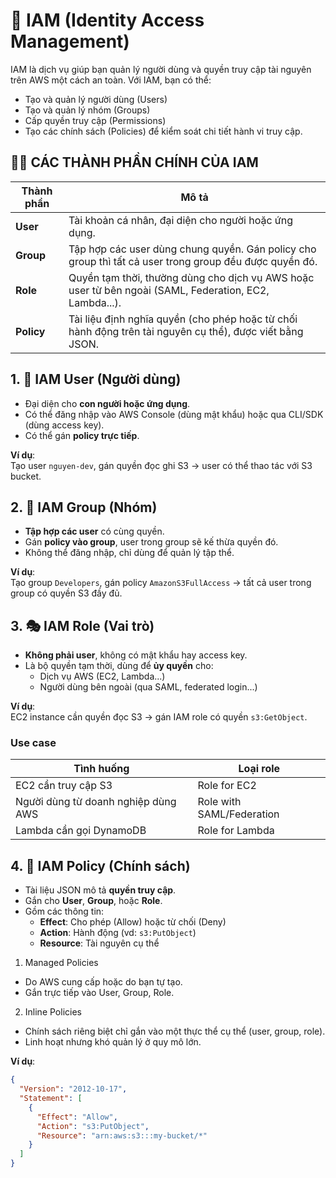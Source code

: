 # 🔐 IAM (Identity Access Management)

IAM là dịch vụ giúp bạn quản lý người dùng và quyền truy cập tài nguyên trên AWS một cách an toàn. Với IAM, bạn có thể:

- Tạo và quản lý người dùng (Users)
- Tạo và quản lý nhóm (Groups)
- Cấp quyền truy cập (Permissions)
- Tạo các chính sách (Policies) để kiểm soát chi tiết hành vi truy cập.

## 🧑‍💻 CÁC THÀNH PHẦN CHÍNH CỦA IAM

| Thành phần | Mô tả                                                                                                    |
| ---------- | -------------------------------------------------------------------------------------------------------- |
| **User**   | Tài khoản cá nhân, đại diện cho người hoặc ứng dụng.                                                     |
| **Group**  | Tập hợp các user dùng chung quyền. Gán policy cho group thì tất cả user trong group đều được quyền đó.   |
| **Role**   | Quyền tạm thời, thường dùng cho dịch vụ AWS hoặc user từ bên ngoài (SAML, Federation, EC2, Lambda...).   |
| **Policy** | Tài liệu định nghĩa quyền (cho phép hoặc từ chối hành động trên tài nguyên cụ thể), được viết bằng JSON. |

## 1. 👤 IAM User (Người dùng)

- Đại diện cho **con người hoặc ứng dụng**.
- Có thể đăng nhập vào AWS Console (dùng mật khẩu) hoặc qua CLI/SDK (dùng access key).
- Có thể gán **policy trực tiếp**.

**Ví dụ**:  
Tạo user `nguyen-dev`, gán quyền đọc ghi S3 → user có thể thao tác với S3 bucket.

## 2. 👥 IAM Group (Nhóm)

- **Tập hợp các user** có cùng quyền.
- Gán **policy vào group**, user trong group sẽ kế thừa quyền đó.
- Không thể đăng nhập, chỉ dùng để quản lý tập thể.

**Ví dụ**:  
Tạo group `Developers`, gán policy `AmazonS3FullAccess` → tất cả user trong group có quyền S3 đầy đủ.

## 3. 🎭 IAM Role (Vai trò)

- **Không phải user**, không có mật khẩu hay access key.
- Là bộ quyền tạm thời, dùng để **ủy quyền** cho:
  - Dịch vụ AWS (EC2, Lambda...)
  - Người dùng bên ngoài (qua SAML, federated login...)

**Ví dụ**:  
EC2 instance cần quyền đọc S3 → gán IAM role có quyền `s3:GetObject`.

### Use case

| Tình huống                          | Loại role                 |
| ----------------------------------- | ------------------------- |
| EC2 cần truy cập S3                 | Role for EC2              |
| Người dùng từ doanh nghiệp dùng AWS | Role with SAML/Federation |
| Lambda cần gọi DynamoDB             | Role for Lambda           |

## 4. 📜 IAM Policy (Chính sách)

- Tài liệu JSON mô tả **quyền truy cập**.
- Gắn cho **User**, **Group**, hoặc **Role**.
- Gồm các thông tin:
  - **Effect**: Cho phép (Allow) hoặc từ chối (Deny)
  - **Action**: Hành động (vd: `s3:PutObject`)
  - **Resource**: Tài nguyên cụ thể

1. Managed Policies

- Do AWS cung cấp hoặc do bạn tự tạo.
- Gắn trực tiếp vào User, Group, Role.

2. Inline Policies

- Chính sách riêng biệt chỉ gắn vào một thực thể cụ thể (user, group, role).
- Linh hoạt nhưng khó quản lý ở quy mô lớn.

**Ví dụ**:

```json
{
  "Version": "2012-10-17",
  "Statement": [
    {
      "Effect": "Allow",
      "Action": "s3:PutObject",
      "Resource": "arn:aws:s3:::my-bucket/*"
    }
  ]
}
```

